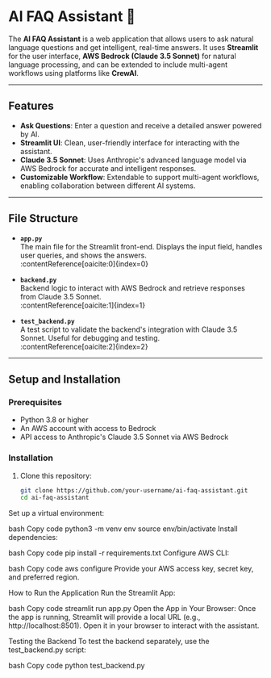 # AI FAQ Assistant 🤖

The **AI FAQ Assistant** is a web application that allows users to ask natural language questions and get intelligent, real-time answers. It uses **Streamlit** for the user interface, **AWS Bedrock (Claude 3.5 Sonnet)** for natural language processing, and can be extended to include multi-agent workflows using platforms like **CrewAI**.

---

## Features

- **Ask Questions**: Enter a question and receive a detailed answer powered by AI.
- **Streamlit UI**: Clean, user-friendly interface for interacting with the assistant.
- **Claude 3.5 Sonnet**: Uses Anthropic's advanced language model via AWS Bedrock for accurate and intelligent responses.
- **Customizable Workflow**: Extendable to support multi-agent workflows, enabling collaboration between different AI systems.

---

## File Structure

- **`app.py`**  
  The main file for the Streamlit front-end. Displays the input field, handles user queries, and shows the answers.  
  :contentReference[oaicite:0]{index=0}

- **`backend.py`**  
  Backend logic to interact with AWS Bedrock and retrieve responses from Claude 3.5 Sonnet.  
  :contentReference[oaicite:1]{index=1}

- **`test_backend.py`**  
  A test script to validate the backend's integration with Claude 3.5 Sonnet. Useful for debugging and testing.  
  :contentReference[oaicite:2]{index=2}

---

## Setup and Installation

### Prerequisites

- Python 3.8 or higher
- An AWS account with access to Bedrock
- API access to Anthropic's Claude 3.5 Sonnet via AWS Bedrock

### Installation

1. Clone this repository:
   ```bash
   git clone https://github.com/your-username/ai-faq-assistant.git
   cd ai-faq-assistant
Set up a virtual environment:

bash
Copy code
python3 -m venv env
source env/bin/activate
Install dependencies:

bash
Copy code
pip install -r requirements.txt
Configure AWS CLI:

bash
Copy code
aws configure
Provide your AWS access key, secret key, and preferred region.

How to Run the Application
Run the Streamlit App:

bash
Copy code
streamlit run app.py
Open the App in Your Browser: Once the app is running, Streamlit will provide a local URL (e.g., http://localhost:8501). Open it in your browser to interact with the assistant.

Testing the Backend
To test the backend separately, use the test_backend.py script:

bash
Copy code
python test_backend.py
